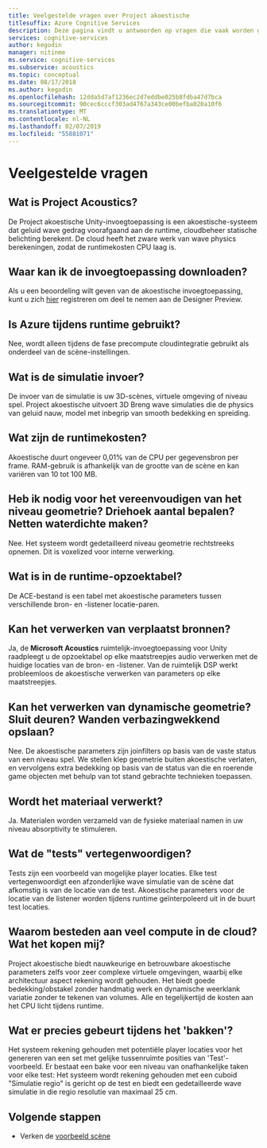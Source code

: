 ```yaml
---
title: Veelgestelde vragen over Project akoestische
titlesuffix: Azure Cognitive Services
description: Deze pagina vindt u antwoorden op vragen die vaak worden gesteld over Project akoestische, met inbegrip van instructies downloaden en te maken van proces.
services: cognitive-services
author: kegodin
manager: nitinme
ms.service: cognitive-services
ms.subservice: acoustics
ms.topic: conceptual
ms.date: 08/17/2018
ms.author: kegodin
ms.openlocfilehash: 12dda5d7af1236ec2d7eddbe025b8fdba47d7bca
ms.sourcegitcommit: 90cec6cccf303ad4767a343ce00befba020a10f6
ms.translationtype: MT
ms.contentlocale: nl-NL
ms.lasthandoff: 02/07/2019
ms.locfileid: "55881071"
---
```

# <a name="frequently-asked-questions"></a>Veelgestelde vragen

## <a name="what-is-project-acoustics"></a>Wat is Project Acoustics?

De Project akoestische Unity-invoegtoepassing is een akoestische-systeem dat geluid wave gedrag voorafgaand aan de runtime, cloudbeheer statische belichting berekent. De cloud heeft het zware werk van wave physics berekeningen, zodat de runtimekosten CPU laag is.  

## <a name="where-can-i-download-the-plugin"></a>Waar kan ik de invoegtoepassing downloaden?

Als u een beoordeling wilt geven van de akoestische invoegtoepassing, kunt u zich [hier](https://forms.office.com/Pages/ResponsePage.aspx?id=v4j5cvGGr0GRqy180BHbRwMoAEhDCLJNqtVIPwQN6rpUOFRZREJRR0NIQllDOTQ1U0JMNVc4OFNFSy4u) registreren om deel te nemen aan de Designer Preview.

## <a name="is-azure-used-at-runtime"></a>Is Azure tijdens runtime gebruikt?

Nee, wordt alleen tijdens de fase precompute cloudintegratie gebruikt als onderdeel van de scène-instellingen.
 
## <a name="what-is-simulation-input"></a>Wat is de simulatie invoer? 

De invoer van de simulatie is uw 3D-scènes, virtuele omgeving of niveau spel. Project akoestische uitvoert 3D Breng wave simulaties die de physics van geluid nauw, model met inbegrip van smooth bedekking en spreiding.
 
## <a name="what-is-the-runtime-cost"></a>Wat zijn de runtimekosten?

Akoestische duurt ongeveer 0,01% van de CPU per gegevensbron per frame. RAM-gebruik is afhankelijk van de grootte van de scène en kan variëren van 10 tot 100 MB.
 
## <a name="do-i-need-to-simplify-the-level-geometry-control-triangle-count-make-meshes-watertight"></a>Heb ik nodig voor het vereenvoudigen van het niveau geometrie? Driehoek aantal bepalen? Netten waterdichte maken?

Nee. Het systeem wordt gedetailleerd niveau geometrie rechtstreeks opnemen. Dit is voxelized voor interne verwerking.
 
## <a name="whats-in-the-runtime-lookup-table"></a>Wat is in de runtime-opzoektabel?

De ACE-bestand is een tabel met akoestische parameters tussen verschillende bron- en -listener locatie-paren.
 
## <a name="can-it-handle-moving-sources"></a>Kan het verwerken van verplaatst bronnen?

Ja, de **Microsoft Acoustics** ruimtelijk-invoegtoepassing voor Unity raadpleegt u de opzoektabel op elke maatstreepjes audio verwerken met de huidige locaties van de bron- en -listener. Van de ruimtelijk DSP werkt probleemloos de akoestische verwerken van parameters op elke maatstreepjes.
 
## <a name="can-it-handle-dynamic-geometry-closing-doors-walls-blown-away"></a>Kan het verwerken van dynamische geometrie? Sluit deuren? Wanden verbazingwekkend opslaan?

Nee. De akoestische parameters zijn joinfilters op basis van de vaste status van een niveau spel. We stellen klep geometrie buiten akoestische verlaten, en vervolgens extra bedekking op basis van de status van die en roerende game objecten met behulp van tot stand gebrachte technieken toepassen.
 
## <a name="does-it-handle-materials"></a>Wordt het materiaal verwerkt?

Ja. Materialen worden verzameld van de fysieke materiaal namen in uw niveau absorptivity te stimuleren.
 
## <a name="what-do-the-probes-represent"></a>Wat de "tests" vertegenwoordigen?

Tests zijn een voorbeeld van mogelijke player locaties. Elke test vertegenwoordigt een afzonderlijke wave simulatie van de scène dat afkomstig is van de locatie van de test. Akoestische parameters voor de locatie van de listener worden tijdens runtime geïnterpoleerd uit in de buurt test locaties.
 
## <a name="why-spend-so-much-compute-in-the-cloud-what-does-it-buy-me"></a>Waarom besteden aan veel compute in de cloud? Wat het kopen mij?

Project akoestische biedt nauwkeurige en betrouwbare akoestische parameters zelfs voor zeer complexe virtuele omgevingen, waarbij elke architectuur aspect rekening wordt gehouden. Het biedt goede bedekking/obstakel zonder handmatig werk en dynamische weerklank variatie zonder te tekenen van volumes. Alle en tegelijkertijd de kosten aan het CPU licht tijdens runtime.

## <a name="what-exactly-happens-during-baking"></a>Wat er precies gebeurt tijdens het 'bakken'?

Het systeem rekening gehouden met potentiële player locaties voor het genereren van een set met gelijke tussenruimte posities van 'Test'-voorbeeld. Er bestaat een bake voor een niveau van onafhankelijke taken voor elke test: Het systeem wordt rekening gehouden met een cuboid "Simulatie regio" is gericht op de test en biedt een gedetailleerde wave simulatie in die regio resolutie van maximaal 25 cm.

## <a name="next-steps"></a>Volgende stappen
* Verken de [voorbeeld scène](sample-walkthrough.md)

